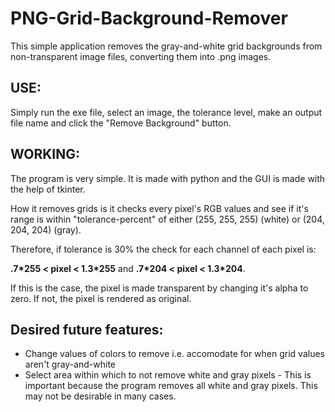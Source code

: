 # PNG-Grid-Background-Remover
This simple application removes the gray-and-white grid backgrounds from non-transparent image files, converting them into .png images.

## USE: 
Simply run the exe file, select an image, the tolerance level, make an output file name and click the "Remove Background" button.

## WORKING:
The program is very simple. It is made with python and the GUI is made with the help of tkinter.

How it removes grids is it checks every pixel's RGB values and see if it's range is within "tolerance-percent" of either (255, 255, 255) (white) or (204, 204, 204) (gray).

Therefore, if tolerance is 30% the check for each channel of each pixel is: 

**.7\*255 < pixel < 1.3\*255** and **.7\*204 < pixel < 1.3\*204**. 

If this is the case, the pixel is made transparent by changing it's alpha to zero. If not, the pixel is rendered as original.

## Desired future features:
- Change values of colors to remove i.e. accomodate for when grid values aren't gray-and-white
- Select area within which to not remove white and gray pixels - This is important because the program removes all white and gray pixels. This may not be desirable in many cases.
